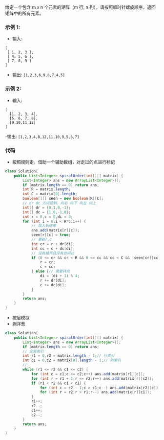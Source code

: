 给定一个包含 m x n 个元素的矩阵（m 行, n 列），请按照顺时针螺旋顺序，返回矩阵中的所有元素。

### 示例 1:

- 输入:
```
[
 [ 1, 2, 3 ],
 [ 4, 5, 6 ],
 [ 7, 8, 9 ]
]
```
- 输出: `[1,2,3,6,9,8,7,4,5]`
### 示例 2:

- 输入:
```
[
  [1, 2, 3, 4],
  [5, 6, 7, 8],
  [9,10,11,12]
]
```
-输出: `[1,2,3,4,8,12,11,10,9,5,6,7]`

<!-- 来源：力扣（LeetCode）
链接：https://leetcode-cn.com/problems/spiral-matrix
著作权归领扣网络所有。商业转载请联系官方授权，非商业转载请注明出处。 -->

### 代码
- 按照规则走，借助一个辅助数组，对走过的点进行标记
```java
class Solution{
    public List<Integer> spiralOrder(int[][] matrix) {
        List<Integer> ans = new ArrayList<Integer>();
        if (matrix.length == 0) return ans;
        int R = matrix.length;
        int C = matrix[0].length;
        boolean[][] seen = new boolean[R][C];
        // dr dc 方向控制，向右 向下 向左 向上
        int[] dr = {0,1,0,-1};
        int[] dc = {1,0,-1,0};
        int r = 0,c = 0,di = 0;
        for (int i = 0;i < R*C;i++) {
            // 加入到结果
            ans.add(matrix[r][c]);
            seen[r][c] = true;
            // 更新r,c
            int cr = r + dr[di];
            int cc = c + dc[di];
            // 没有越界且没有访问过
            if (0 <= cr && cr < R && 0 <= cc && cc < C && !seen[cr][cc]) {
                r = cr;
                c = cc;
            } else {// 需要转向
                di = (di + 1) % 4;
                r += dr[di];
                c += dc[di];
            }
        }
        return ans;
    }
}

```

- 按层模拟
- 剥洋葱
```java
class Solution{
    public List<Integer> spiralOrder(int[][] matrix) {
        List<Integer> ans = new ArrayList<Integer>();
        if (matrix.length == 0) return ans;
        // 全局索引
        int r1 = 0,r2 = matrix.length - 1;// 行索引
        int c1 = 0,c2 = matrix[0].length - 1;// 列索引
        // 
        while (r1 <= r2 && c1 <= c2) {
            for (int c = c1;c <= c2;c++) ans.add(matrix[r1][c]);
            for (int r = r1 + 1;r <= r2;r++) ans.add(matrix[r][c2]);
            if (r1 < r2 && c1 < c2) {
                for (int c = c2 - 1;c > c1;c--) ans.add(matrix[r2][c]);
                for (int r = r2;r > r1;r--) ans.add(matrix[r][c1]);
            }
            r1++;
            r2--;
            c1++;
            c2--;
        }
        return ans;
    }
}

```
